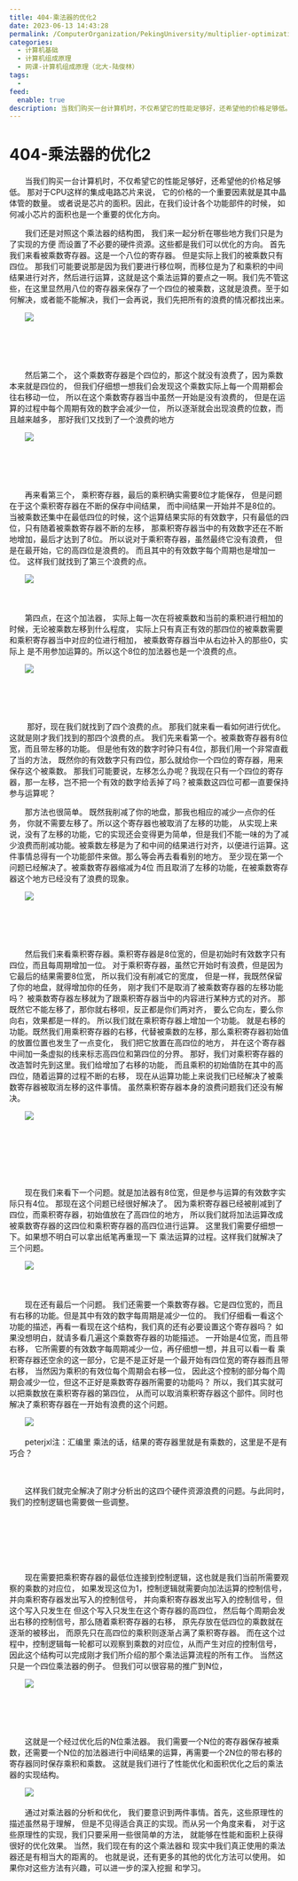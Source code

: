 ```yaml
---
title: 404-乘法器的优化2
date: 2023-06-13 14:43:28
permalink: /ComputerOrganization/PekingUniversity/multiplier-optimization-2
categories:
  - 计算机基础
  - 计算机组成原理
  - 网课-计算机组成原理（北大-陆俊林）
tags:
  - 
feed:
  enable: true
description: 当我们购买一台计算机时，不仅希望它的性能足够好，还希望他的价格足够低。 那对于CPU这样的集成电路芯片来说， 它的价格的一个重要因素就是其中晶体管的数量。 或者说是芯片的面积。因此，在我们设计各个功能部件的时候， 如何减小芯片的面积也是一个重要的优化方向。
---
```

# 404-乘法器的优化2

　　当我们购买一台计算机时，不仅希望它的性能足够好，还希望他的价格足够低。 那对于CPU这样的集成电路芯片来说， 它的价格的一个重要因素就是其中晶体管的数量。 或者说是芯片的面积。因此，在我们设计各个功能部件的时候， 如何减小芯片的面积也是一个重要的优化方向。
<!-- more -->
　　我们还是对照这个乘法器的结构图， 我们来一起分析在哪些地方我们只是为了实现的方便 而设置了不必要的硬件资源。这些都是我们可以优化的方向。 首先我们来看被乘数寄存器。这是一个八位的寄存器。 但是实际上我们的被乘数只有四位。 那我们可能要说那是因为我们要进行移位啊，而移位是为了和乘积的中间结果进行对齐，然后进行运算，这就是这个乘法运算的要点之一啊。我们先不管这些，在这里显然用八位的寄存器来保存了一个四位的被乘数，这就是浪费。至于如何解决，或者能不能解决，我们一会再说，我们先把所有的浪费的情况都找出来。 

　　![](https://image.peterjxl.com/blog/image-20220919225619-crx6uhi.png)

　　‍

　　‍

　　然后第二个， 这个乘数寄存器是个四位的，那这个就没有浪费了，因为乘数本来就是四位的， 但我们仔细想一想我们会发现这个乘数实际上每一个周期都会往右移动一位， 所以在这个乘数寄存器当中虽然一开始是没有浪费的， 但是在运算的过程中每个周期有效的数字会减少一位， 所以逐渐就会出现浪费的位数，而且越来越多， 那好我们又找到了一个浪费的地方

　　![](https://image.peterjxl.com/blog/image-20220919225641-7pzssko.png)

　　‍

　　‍

　　再来看第三个， 乘积寄存器，最后的乘积确实需要8位才能保存， 但是问题在于这个乘积寄存器在不断的保存中间结果， 而中间结果一开始并不是8位的。 当被乘数还集中在最低四位的时候，这个运算结果实际的有效数字，只有最低的四位，只有随着被乘数寄存器不断的左移， 那乘积寄存器当中的有效数字还在不断地增加，最后才达到了8位。 所以说对于乘积寄存器，虽然最终它没有浪费， 但是在最开始，它的高四位是浪费的。 而且其中的有效数字每个周期也是增加一位。 这样我们就找到了第三个浪费的点。

　　![](https://image.peterjxl.com/blog/image-20220919225741-nk07wy8.png)

　　‍

　　第四点，在这个加法器， 实际上每一次在将被乘数和当前的乘积进行相加的时候，无论被乘数左移到什么程度， 实际上只有真正有效的那四位的被乘数需要和乘积寄存器当中对应的位进行相加， 被乘数寄存器当中从右边补入的那些0，实际上 是不用参加运算的。所以这个8位的加法器也是一个浪费的点。

　　![](https://image.peterjxl.com/blog/image-20220919225813-9lwj3k6.png)

　　‍

　　‍

　　 那好，现在我们就找到了四个浪费的点。 那我们就来看一看如何进行优化。 这就是刚才我们找到的那四个浪费的点。 我们先来看第一个。被乘数寄存器有8位宽，而且带左移的功能。 但是他有效的数字时钟只有4位，那我们用一个非常直截了当的方法， 既然你的有效数字只有四位，那么就给你一个四位的寄存器，用来保存这个被乘数。 那我们可能要说，左移怎么办呢？我现在只有一个四位的寄存器，那一左移，岂不把一个有效的数字给丢掉了吗？被乘数这四位可都一直要保持参与运算呢？ 

　　那方法也很简单。 既然我削减了你的地盘，那我也相应的减少一点你的任务， 你就不需要左移了。所以这个寄存器也被取消了左移的功能， 从实现上来说，没有了左移的功能，它的实现还会变得更为简单，但是我们不能一味的为了减少浪费而削减功能。被乘数左移是为了和中间的结果进行对齐，以便进行运算。这件事情总得有一个功能部件来做。那么等会再去看看别的地方。 至少现在第一个问题已经解决了。被乘数寄存器缩减为4位 而且取消了左移的功能，在被乘数寄存器这个地方已经没有了浪费的现象。 

　　![](https://image.peterjxl.com/blog/image-20220919225928-m6oakli.png)

　　‍

　　‍

　　然后我们来看乘积寄存器。乘积寄存器是8位宽的，但是初始时有效数字只有四位，而且每周期增加一位。 对于乘积寄存器，虽然它开始时有浪费，但是因为它最后的结果需要8位宽， 所以我们没有削减它的宽度， 但是一样，我既然保留了你的地盘，就得增加你的任务， 刚才我们不是取消了被乘数寄存器的左移功能吗？ 被乘数寄存器左移就为了跟乘积寄存器当中的内容进行某种方式的对齐。 那既然它不能左移了，那你就右移呗，反正都是你们两对齐， 要么它向左，要么你向右，效果都是一样的。 所以我们就在乘积寄存器上增加一个功能。 就是右移的功能。既然我们用乘积寄存器的右移，代替被乘数的左移，那么乘积寄存器初始值的放置位置也发生了一点变化， 我们把它放置在高四位的地方， 并在这个寄存器中间加一条虚拟的线来标志高四位和第四位的分界。 那好，我们对乘积寄存器的改造暂时先到这里。我们给增加了右移的功能， 而且乘积的初始值防在其中的高四位，随着运算的过程不断的右移， 现在从运算功能上来说我们已经解决了被乘数寄存器被取消左移的这件事情。 虽然乘积寄存器本身的浪费问题我们还没有解决。 

　　![](https://image.peterjxl.com/blog/image-20220919230114-hdzofhl.png)

　　‍

　　‍

　　‍

　　现在我们来看下一个问题。就是加法器有8位宽，但是参与运算的有效数字实际只有4位。 那现在这个问题已经很好解决了。 因为乘积寄存器已经被削减到了四位，而乘积寄存器，初始值放在了高四位的地方， 所以我们就将加法运算改成被乘数寄存器的这四位和乘积寄存器的高四位进行运算。 这里我们需要仔细想一下。如果想不明白可以拿出纸笔再重现一下 乘法运算的过程。这样我们就解决了三个问题。

　　![](https://image.peterjxl.com/blog/image-20220919230155-f7n2ecm.png)

　　‍

　　现在还有最后一个问题。 我们还需要一个乘数寄存器。它是四位宽的，而且有右移的功能。但是其中有效的数字每周期是减少一位的。 我们仔细看一看这个功能的描述，再看一看现在这个结构，我们真的还有必要设置这个寄存器吗？ 如果没想明白，就请多看几遍这个乘数寄存器的功能描述。 一开始是4位宽，而且带右移， 它所需要的有效数字每周期减少一位，再仔细想一想，并且可以看一看 乘积寄存器还空余的这一部分，它是不是正好是一个最开始有四位宽的寄存器而且带右移， 当然因为乘积的有效位每个周期会右移一位， 因此这个控制的部分每个周期会减少一位，但这不正好是乘数寄存器所需要的功能吗？ 所以，我们其实就可以把乘数放在乘积寄存器的第四位， 从而可以取消乘积寄存器这个部件。同时也解决了乘积寄存器在一开始有浪费的这个问题。

　　![](https://image.peterjxl.com/blog/image-20220919230305-wytj6sd.png)

　　peterjxl注：汇编里 乘法的话，结果的寄存器里就是有乘数的，这里是不是有巧合？

　　‍

　　这样我们就完全解决了刚才分析出的这四个硬件资源浪费的问题。与此同时，我们的控制逻辑也需要做一些调整。

　　‍

　　‍

　　‍

　　现在需要把乘积寄存器的最低位连接到控制逻辑，这也就是我们当前所需要观察的乘数的对应位， 如果发现这位为1，控制逻辑就需要向加法运算的控制信号，并向乘积寄存器发出写入的控制信号， 并向乘积寄存器发出写入的控制信号，但这个写入只发生在 但这个写入只发生在这个寄存器的高四位， 然后每个周期会发出右移的控制信号，那么随着乘积寄存器的右移， 原先存放在低四位的乘数就在逐渐的被移出， 而原先只在高四位的乘积则逐渐占满了乘积寄存器。 而在这个过程中，控制逻辑每一轮都可以观察到乘数的对应位，从而产生对应的控制信号， 因此这个结构可以完成刚才我们所介绍的那个乘法运算流程的所有工作。 当然这只是一个四位乘法器的例子。 但我们可以很容易的推广到N位，

　　![](https://image.peterjxl.com/blog/image-20220920071152-9ebn24m.png)

　　‍

　　‍

　　这就是一个经过优化后的N位乘法器。 我们需要一个N位的寄存器保存被乘数，还需要一个N位的加法器进行中间结果的运算，再需要一个2N位的带右移的寄存器同时保存乘积和乘数。 这就是我们进行了性能优化和面积优化之后的乘法器的实现结构。

　　![](https://image.peterjxl.com/blog/image-20220920071210-bfa5q63.png)

　　通过对乘法器的分析和优化， 我们要意识到两件事情。首先，这些原理性的描述虽然易于理解， 但是不见得适合真正的实现。而从另一个角度来看， 对于这些原理性的实现，我们只要采用一些很简单的方法， 就能够在性能和面积上获得很好的优化效果。 当然，我们现在有的这个乘法器和 现实中我们真正使用的乘法器还是有相当大的距离的。 也就是说，还有更多的其他的优化方法可以使用。 如果你对这些方法有兴趣，可以进一步的深入挖掘 和学习。

　　‍
